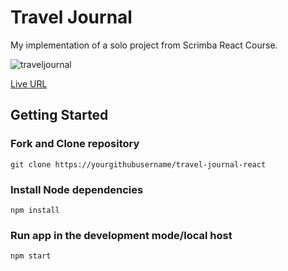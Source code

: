 # Travel Journal

My implementation of a solo project from Scrimba React Course.

![traveljournal](https://user-images.githubusercontent.com/46662771/153956993-d307d649-1d13-4d0a-aae8-397e78170c33.JPG)

[Live URL](https://my-travel-journal-site.netlify.app/)

## Getting Started

### Fork and Clone repository

`git clone https://yourgithubusername/travel-journal-react`

### Install Node dependencies

`npm install`

### Run app in the development mode/local host

`npm start`
